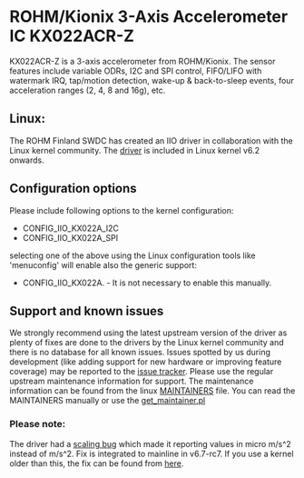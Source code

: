 # ROHM/Kionix 3-Axis Accelerometer IC KX022ACR-Z

KX022ACR-Z is a 3-axis accelerometer from ROHM/Kionix. The sensor features include variable ODRs, I2C and SPI control, FIFO/LIFO with watermark IRQ, tap/motion detection, wake-up & back-to-sleep events, four acceleration ranges (2, 4, 8 and 16g), etc.

## Linux:

The ROHM Finland SWDC has created an IIO driver in collaboration with the Linux kernel community. The [driver](https://git.kernel.org/pub/scm/linux/kernel/git/torvalds/linux.git/tree/drivers/iio/accel/kionix-kx022a.c) is included in Linux kernel v6.2 onwards.

## Configuration options

Please include following options to the kernel configuration:
- CONFIG_IIO_KX022A_I2C
- CONFIG_IIO_KX022A_SPI

selecting one of the above using the Linux configuration tools like 'menuconfig' will enable also the generic support:
- CONFIG_IIO_KX022A. - It is not necessary to enable this manually.

## Support and known issues
We strongly recommend using the latest upstream version of the driver as plenty of fixes are done to the drivers by the Linux kernel community and there is no database for all known issues. Issues spotted by us during development (like adding support for new hardware or improving feature coverage) may be reported to the [issue tracker](https://github.com/RohmSemiconductor/Linux-Kernel-Sensor-Drivers/issues?q=is%3Aissue+repo%3ALinux-Kernel-Sensor-Drivers+KX022A+in%3Atitle). Please use the regular upstream maintenance information for support. The maintenance information can be found from the linux [MAINTAINERS](https://git.kernel.org/pub/scm/linux/kernel/git/torvalds/linux.git/tree/MAINTAINERS) file. You can read the MAINTAINERS manually or use the [get_maintainer.pl](https://git.kernel.org/pub/scm/linux/kernel/git/torvalds/linux.git/tree/scripts/get_maintainer.pl)

### Please note:

The driver had a [scaling bug](https://github.com/RohmSemiconductor/Linux-Kernel-Sensor-Drivers/issues/5) which made it reporting values in micro m/s^2 instead of m/s^2. Fix is integrated to mainline in v6.7-rc7. If you use a kernel older than this, the fix can be found from [here](https://lore.kernel.org/all/ZTEt7NqfDHPOkm8j@dc78bmyyyyyyyyyyyyydt-3.rev.dnainternet.fi/).
